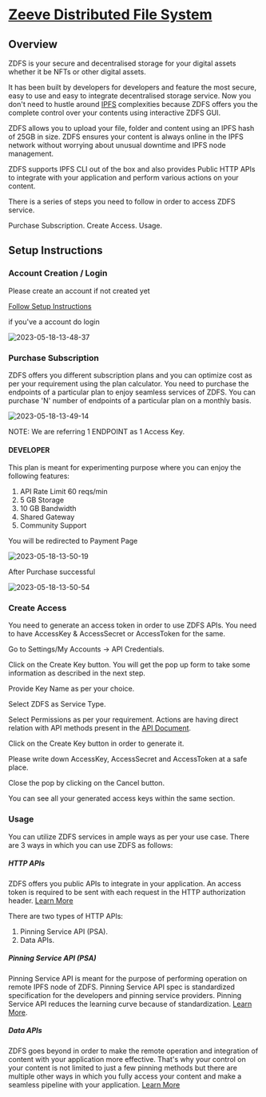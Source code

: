 # [Zeeve Distributed File System](https://www.zeeve.io/docs/zeeveDistributedFileSystem.html)

## Overview

ZDFS is your secure and decentralised storage for your digital assets whether it be NFTs or other digital assets. 

It has been built by developers for developers and feature the most secure, easy to use and easy to integrate decentralised storage service. Now you don't need to hustle around [IPFS](https://docs.ipfs.io/concepts/what-is-ipfs/) complexities because ZDFS offers you the complete control over your contents using interactive ZDFS GUI. 

ZDFS allows you to upload your file, folder and content using an IPFS hash of 25GB in size. ZDFS ensures your content is always online in the IPFS network without worrying about unusual downtime and IPFS node management. 

ZDFS supports IPFS CLI out of the box and also provides Public HTTP APIs to integrate with your application and perform various actions on your content.

There is a series of steps you need to follow in order to access ZDFS service.

Purchase Subscription.
Create Access.
Usage.


## Setup Instructions

### Account Creation / Login

Please create an account if not created yet

[Follow Setup Instructions](./Account.md)

if you've a account do login

![2023-05-18-13-48-37](https://github.com/Zeeve-App/sample-dapps/assets/98962374/5ec2dbef-0b89-4866-8b4b-032c4b50cd94)

### Purchase Subscription

ZDFS offers you different subscription plans and you can optimize cost as per your requirement using the plan calculator. You need to purchase the endpoints of a particular plan to enjoy seamless services of ZDFS. You can purchase 'N' number of endpoints of a particular plan on a monthly basis.

![2023-05-18-13-49-14](https://github.com/Zeeve-App/sample-dapps/assets/98962374/81500faa-5dd6-4298-8e5c-6d3a80148e16)


NOTE: We are referring 1 ENDPOINT as 1 Access Key.

#### DEVELOPER

This plan is meant for experimenting purpose where you can enjoy the following features:

 1. API Rate Limit 60 reqs/min
 2. 5 GB Storage
 3. 10 GB Bandwidth
 4. Shared Gateway
 5. Community Support


You will be redirected to Payment Page

![2023-05-18-13-50-19](https://github.com/Zeeve-App/sample-dapps/assets/98962374/3c940ff2-9caa-4fb5-b520-91ef531093a5)

After Purchase successful


![2023-05-18-13-50-54](https://github.com/Zeeve-App/sample-dapps/assets/98962374/9789c9e5-1c06-4f91-b1c3-715d84ae5a07)

### Create Access

You need to generate an access token in order to use ZDFS APIs. You need to have AccessKey & AccessSecret or AccessToken for the same.

Go to Settings/My Accounts -> API Credentials. 

Click on the Create Key button. You will get the pop up form to take some information as described in the next step. 

Provide Key Name as per your choice.

Select ZDFS as Service Type.

Select Permissions as per your requirement. Actions are having direct relation with API methods present in the [API Document](https://documenter.getpostman.com/view/19460118/Uz59PKx3). 

Click on the Create Key button in order to generate it. 

Please write down AccessKey, AccessSecret and AccessToken at a safe place.

Close the pop by clicking on the Cancel button.

You can see all your generated access keys within the same section. 

### Usage
You can utilize ZDFS services in ample ways as per your use case. There are 3 ways in which you can use ZDFS as follows:


##### HTTP APIs
ZDFS offers you public APIs to integrate in your application. An access token is required to be sent with each request in the HTTP authorization header. [Learn More](https://documenter.getpostman.com/view/19460118/Uz59PKx3#4fd9d6f7-d067-4b65-8b21-91b24762059a)

There are two types of HTTP APIs:

1. Pinning Service API (PSA).
2. Data APIs.

##### Pinning Service API (PSA)
Pinning Service API is meant for the purpose of performing operation on remote IPFS node of ZDFS. Pinning Service API spec is standardized specification for the developers and pinning service providers. Pinning Service API reduces the learning curve because of standardization. [Learn More](https://documenter.getpostman.com/view/19460118/Uz59PKx3#fcd873f3-acdb-4776-a34c-25233832e7b6).

##### Data APIs

ZDFS goes beyond in order to make the remote operation and integration of content with your application more effective. That's why your control on your content is not limited to just a few pinning methods but there are multiple other ways in which you fully access your content and make a seamless pipeline with your application. [Learn More](https://documenter.getpostman.com/view/19460118/Uz59PKx3#c3bdc0b7-d67a-43a5-8f7c-fa4ce6054968)

